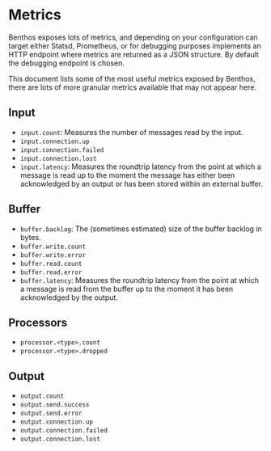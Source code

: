 Metrics
=======

Benthos exposes lots of metrics, and depending on your configuration can target
either Statsd, Prometheus, or for debugging purposes implements an HTTP endpoint
where metrics are returned as a JSON structure. By default the debugging
endpoint is chosen.

This document lists some of the most useful metrics exposed by Benthos, there
are lots of more granular metrics available that may not appear here.

## Input

- `input.count`: Measures the number of messages read by the input.
- `input.connection.up`
- `input.connection.failed`
- `input.connection.lost`
- `input.latency`: Measures the roundtrip latency from the point at which a
  message is read up to the moment the message has either been acknowledged by
  an output or has been stored within an external buffer.

## Buffer

- `buffer.backlog`: The (sometimes estimated) size of the buffer backlog in
  bytes.
- `buffer.write.count`
- `buffer.write.error`
- `buffer.read.count`
- `buffer.read.error`
- `buffer.latency`: Measures the roundtrip latency from the point at which a
  message is read from the buffer up to the moment it has been acknowledged by
  the output.

## Processors

- `processor.<type>.count`
- `processor.<type>.dropped`

## Output

- `output.count`
- `output.send.success`
- `output.send.error`
- `output.connection.up`
- `output.connection.failed`
- `output.connection.lost`
